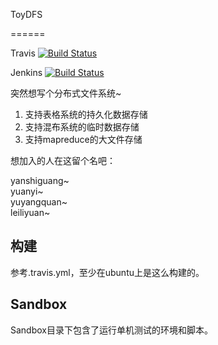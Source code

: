 ToyDFS

======

Travis [![Build Status](https://travis-ci.org/bluebore/dfs.svg)](https://travis-ci.org/bluebore/dfs)

Jenkins [![Build Status](http://220.181.7.231/buildStatus/icon?job=bfs_master)](http://220.181.7.231/view/bfs/job/bfs_master/)

突然想写个分布式文件系统~
  1. 支持表格系统的持久化数据存储
  2. 支持混布系统的临时数据存储
  3. 支持mapreduce的大文件存储


想加入的人在这留个名吧：

yanshiguang~  
yuanyi~  
yuyangquan~  
leiliyuan~

## 构建
参考.travis.yml，至少在ubuntu上是这么构建的。

## Sandbox
Sandbox目录下包含了运行单机测试的环境和脚本。
